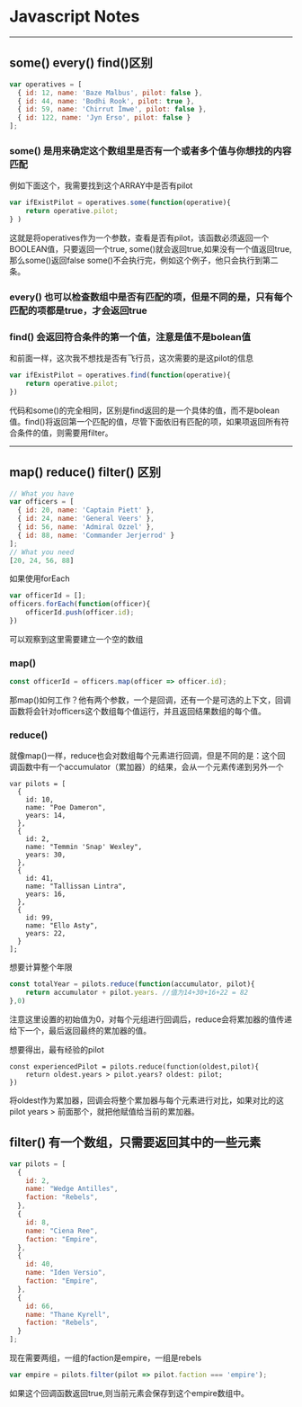 # Javascript Notes

---
##  some() every() find()区别

```js
var operatives = [
  { id: 12, name: 'Baze Malbus', pilot: false },
  { id: 44, name: 'Bodhi Rook', pilot: true },
  { id: 59, name: 'Chirrut Îmwe', pilot: false },
  { id: 122, name: 'Jyn Erso', pilot: false }
];
```

### some() 是用来确定这个数组里是否有一个或者多个值与你想找的内容匹配

例如下面这个，我需要找到这个ARRAY中是否有pilot


```js
var ifExistPilot = operatives.some(function(operative){ 
    return operative.pilot;
} )
```
这就是将operatives作为一个参数，查看是否有pilot，该函数必须返回一个BOOLEAN值，只要返回一个true, some()就会返回true,如果没有一个值返回true,那么some()返回false
some()不会执行完，例如这个例子，他只会执行到第二条。


### every() 也可以检查数组中是否有匹配的项，但是不同的是，只有每个匹配的项都是true，才会返回true


### find() 会返回符合条件的第一个值，注意是值不是bolean值

和前面一样，这次我不想找是否有飞行员，这次需要的是这pilot的信息

```js
var ifExistPilot = operatives.find(function(operative){
    return operative.pilot;
})
```
代码和some()的完全相同，区别是find返回的是一个具体的值，而不是bolean值。find()将返回第一个匹配的值，尽管下面依旧有匹配的项，如果项返回所有符合条件的值，则需要用filter。


---
## map() reduce() filter() 区别

```js
// What you have
var officers = [
  { id: 20, name: 'Captain Piett' },
  { id: 24, name: 'General Veers' },
  { id: 56, name: 'Admiral Ozzel' },
  { id: 88, name: 'Commander Jerjerrod' }
];
// What you need
[20, 24, 56, 88]
```

如果使用forEach

```js
var officerId = [];
officers.forEach(function(officer){
    officerId.push(officer.id);
})

```
可以观察到这里需要建立一个空的数组
### map() 

```js
const officerId = officers.map(officer => officer.id);
```
那map()如何工作？他有两个参数，一个是回调，还有一个是可选的上下文，回调函数将会针对officers这个数组每个值运行，并且返回结果数组的每个值。



### reduce()
就像map()一样，reduce也会对数组每个元素进行回调，但是不同的是：这个回调函数中有一个accumulator（累加器）的结果，会从一个元素传递到另外一个

```JS
var pilots = [
  {
    id: 10,
    name: "Poe Dameron",
    years: 14,
  },
  {
    id: 2,
    name: "Temmin 'Snap' Wexley",
    years: 30,
  },
  {
    id: 41,
    name: "Tallissan Lintra",
    years: 16,
  },
  {
    id: 99,
    name: "Ello Asty",
    years: 22,
  }
];
```
想要计算整个年限
```js
const totalYear = pilots.reduce(function(accumulator, pilot){
    return accumulator + pilot.years. //值为14+30+16+22 = 82
},0)
```

注意这里设置的初始值为0，对每个元组进行回调后，reduce会将累加器的值传递给下一个，最后返回最终的累加器的值。

想要得出，最有经验的pilot

```JS
const experiencedPilot = pilots.reduce(function(oldest,pilot){
    return oldest.years > pilot.years? oldest: pilot;
})
```

将oldest作为累加器，回调会将整个累加器与每个元素进行对比，如果对比的这pilot years > 前面那个，就把他赋值给当前的累加器。


## filter() 有一个数组，只需要返回其中的一些元素

```js
var pilots = [
  {
    id: 2,
    name: "Wedge Antilles",
    faction: "Rebels",
  },
  {
    id: 8,
    name: "Ciena Ree",
    faction: "Empire",
  },
  {
    id: 40,
    name: "Iden Versio",
    faction: "Empire",
  },
  {
    id: 66,
    name: "Thane Kyrell",
    faction: "Rebels",
  }
];
```
现在需要两组，一组的faction是empire，一组是rebels

```js
var empire = pilots.filter(pilot => pilot.faction === 'empire');
```

如果这个回调函数返回true,则当前元素会保存到这个empire数组中。











